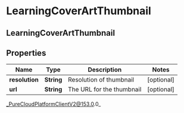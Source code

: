 # LearningCoverArtThumbnail

## LearningCoverArtThumbnail

## Properties

|Name | Type | Description | Notes|
|------------ | ------------- | ------------- | -------------|
| **resolution** | **String** | Resolution of thumbnail | [optional] |
| **url** | **String** | The URL for the thumbnail | [optional] |



_PureCloudPlatformClientV2@153.0.0_
